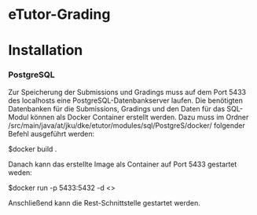 # eTutor-Grading

# Installation

### PostgreSQL
Zur Speicherung der Submissions und Gradings muss auf dem Port 5433 des localhosts eine PostgreSQL-Datenbankserver laufen. 
Die benötigten Datenbanken für die Submissions, Gradings und den Daten für das SQL-Modul können als Docker Container erstellt werden.
Dazu muss im Ordner /src/main/java/at/jku/dke/etutor/modules/sql/PostgreS/docker/ folgender Befehl ausgeführt werden: 

$docker build . 

Danach kann das erstellte Image als Container auf Port 5433 gestartet weden:

$docker run -p 5433:5432 -d <<Image-Id>>
  
Anschließend kann die Rest-Schnittstelle gestartet werden.





